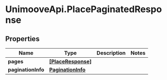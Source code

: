 # UnimooveApi.PlacePaginatedResponse

## Properties
Name | Type | Description | Notes
------------ | ------------- | ------------- | -------------
**pages** | [**[PlaceResponse]**](PlaceResponse.md) |  | 
**paginationInfo** | [**PaginationInfo**](PaginationInfo.md) |  | 


